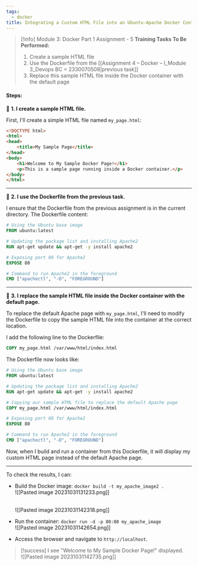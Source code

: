 ```yaml
---
tags:
  - docker
title: Integrating a Custom HTML File into an Ubuntu-Apache Docker Container
---
```

<!--
🚀 **Deep Dive into Docker: Creating Custom Web Pages in Containers!** In the latest assignment of my DevOps training, I enhanced my Docker skills by customizing a web service inside a Docker container. The task involved creating a custom HTML page and integrating it into a Dockerized Apache2 web server. This hands-on exercise deepened my understanding of Docker image customization, including crafting Dockerfiles and managing web content within containers. Successfully implementing this showcased my ability to tailor containerized applications for specific needs, a crucial skill in modern web development.

#Docker #DevOps #Containerization #WebDevelopment #ProfessionalDevelopment
-->


> [!info] Module 3: Docker Part 1 Assignment - 5
> **Training Tasks To Be Performed:** 
> 1. Create a sample HTML file 
> 2. Use the Dockerfile from the [[Assignment 4 – Docker – I_Module 3_Devops BC = 2330070508|previous task]] 
> 3. Replace this sample HTML file inside the Docker container with the default page

#### Steps:

🔹 **1. I create a sample HTML file.**

First, I'll create a simple HTML file named `my_page.html`:

```html
<!DOCTYPE html>
<html>
<head>
    <title>My Sample Page</title>
</head>
<body>
    <h1>Welcome to My Sample Docker Page!</h1>
    <p>This is a sample page running inside a Docker container.</p>
</body>
</html>
```

---

🔹 **2. I use the Dockerfile from the previous task.**

I ensure that the Dockerfile from the previous assignment is in the current directory. The Dockerfile content:

```Dockerfile
# Using the Ubuntu base image
FROM ubuntu:latest

# Updating the package list and installing Apache2
RUN apt-get update && apt-get -y install apache2

# Exposing port 80 for Apache2
EXPOSE 80

# Command to run Apache2 in the foreground
CMD ["apachectl", "-D", "FOREGROUND"]
```

---

🔹 **3. I replace the sample HTML file inside the Docker container with the default page.**

To replace the default Apache page with `my_page.html`, I'll need to modify the Dockerfile to copy the sample HTML file into the container at the correct location.

I add the following line to the Dockerfile:
```Dockerfile
COPY my_page.html /var/www/html/index.html
```

The Dockerfile now looks like:
```Dockerfile
# Using the Ubuntu base image
FROM ubuntu:latest

# Updating the package list and installing Apache2
RUN apt-get update && apt-get -y install apache2

# Copying our sample HTML file to replace the default Apache page
COPY my_page.html /var/www/html/index.html

# Exposing port 80 for Apache2
EXPOSE 80

# Command to run Apache2 in the foreground
CMD ["apachectl", "-D", "FOREGROUND"]
```

Now, when I build and run a container from this Dockerfile, it will display my custom HTML page instead of the default Apache page.

---

To check the results, I can:

- Build the Docker image: `docker build -t my_apache_image2 .`
  <br>![[Pasted image 20231031131233.png]]
  
  <br>![[Pasted image 20231031142318.png]]
  
- Run the container: `docker run -d -p 80:80 my_apache_image`
  <br>![[Pasted image 20231031142654.png]]
- Access the browser and navigate to `http://localhost`.

> [!success]
> I see "Welcome to My Sample Docker Page!" displayed.
>   <br>![[Pasted image 20231031142735.png]]



